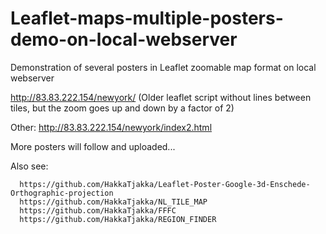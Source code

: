 # Leaflet-maps-multiple-posters-demo-on-local-webserver
Demonstration of several posters in Leaflet zoomable map format on local webserver

http://83.83.222.154/newyork/ (Older leaflet script without lines between tiles, but the zoom goes up and down by a factor of 2)

Other: http://83.83.222.154/newyork/index2.html

More posters will follow and uploaded...

Also see:

      https://github.com/HakkaTjakka/Leaflet-Poster-Google-3d-Enschede-Orthographic-projection
      https://github.com/HakkaTjakka/NL_TILE_MAP
      https://github.com/HakkaTjakka/FFFC
      https://github.com/HakkaTjakka/REGION_FINDER


